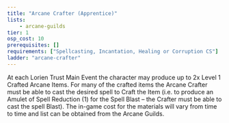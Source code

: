 ```yaml
---
title: "Arcane Crafter (Apprentice)"
lists:
    - arcane-guilds
tier: 1
osp_cost: 10
prerequisites: []
requirements: ["Spellcasting, Incantation, Healing or Corruption CS"]
ladder: "arcane-crafter"
---
```

At each Lorien Trust Main Event the character may produce up to 2x Level 1 Crafted Arcane Items. For many of the crafted items the Arcane Crafter must be able to cast the desired spell to Craft the Item (i.e. to produce an Amulet of Spell Reduction (1) for the Spell Blast – the Crafter must be able to cast the spell Blast). The in-game cost for the materials will vary from time to time and list can be obtained from the Arcane Guilds.